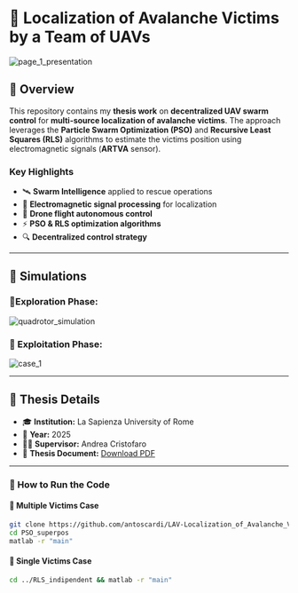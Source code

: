 # 🚁 Localization of Avalanche Victims by a Team of UAVs 

 ![page_1_presentation](https://github.com/user-attachments/assets/e32742d9-2236-47d0-baa6-568141ca5f67)


## 📌 Overview  

This repository contains my **thesis work** on **decentralized UAV swarm control** for **multi-source localization of avalanche victims**. The approach leverages the **Particle Swarm Optimization (PSO)** and **Recursive Least Squares (RLS)** algorithms to estimate the victims position using electromagnetic signals (**ARTVA** sensor).  

### **Key Highlights**  
- 🛰 **Swarm Intelligence** applied to rescue operations  
- 📡 **Electromagnetic signal processing** for localization
- 🚁 **Drone flight autonomous control**
- ⚡ **PSO & RLS optimization algorithms**  
- 🔍 **Decentralized control strategy**  

---

## 🎥 Simulations  
  
### 🔹Exploration Phase:
   
![quadrotor_simulation](https://github.com/user-attachments/assets/647e28a1-1fc7-40cd-b85e-7c2077849297)


### 🔹 Exploitation Phase:
  
![case_1](https://github.com/user-attachments/assets/97c2b553-4883-4778-825e-7233b651fcd3)


---

## 📜 Thesis Details  

- 🎓 **Institution:** La Sapienza University of Rome  
- 📅 **Year:** 2025  
- 👨‍🏫 **Supervisor:** Andrea Cristofaro 
- 📄 **Thesis Document:** [Download PDF](LaTeX/main.pdf)  

---

### **📌 How to Run the Code**  

#### 👤 Multiple Victims Case  
```bash
git clone https://github.com/antoscardi/LAV-Localization_of_Avalanche_Victims_by_a_Team_of_UAVs.git
cd PSO_superpos
matlab -r "main"
  ```

#### 👥 Single Victims Case 
```bash
cd ../RLS_indipendent && matlab -r "main"
  ```
